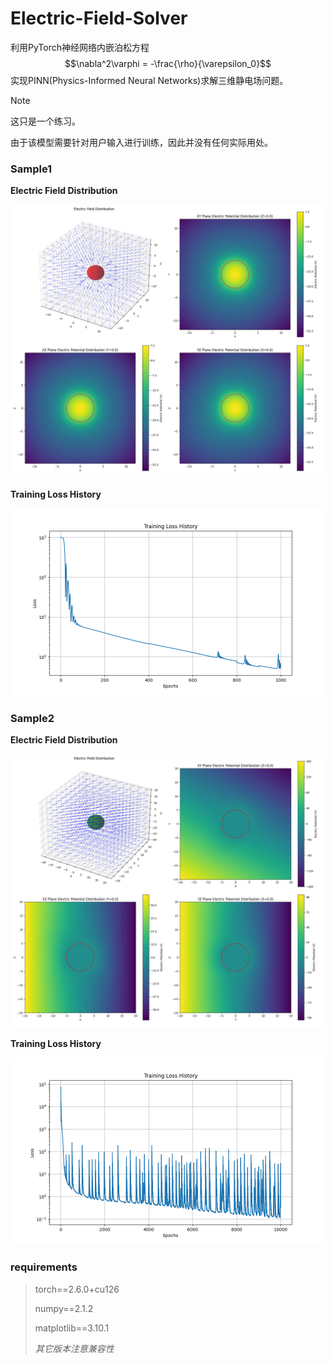 # Electric-Field-Solver

利用PyTorch神经网络内嵌泊松方程 $$\nabla^2\varphi = -\frac{\rho}{\varepsilon_0}$$ 实现PINN(Physics-Informed Neural Networks)求解三维静电场问题。

> [!note]
> 这只是一个练习。
> 
> 由于该模型需要针对用户输入进行训练，因此并没有任何实际用处。

### **Sample1**

**Electric Field Distribution**

<img src="image\07\electric_field_results.png" width=500/>

**Training Loss History**

<img src="image\07\training_loss_history.png" width=500/>

### **Sample2**

**Electric Field Distribution**

<img src="image\05\electric_field_distribution.png" width=500/>

**Training Loss History**

<img src="image\05\training_loss_history.png" width=500/>

### **requirements**
> torch==2.6.0+cu126
>
> numpy==2.1.2
>
> matplotlib==3.10.1
>
> *其它版本注意兼容性*
